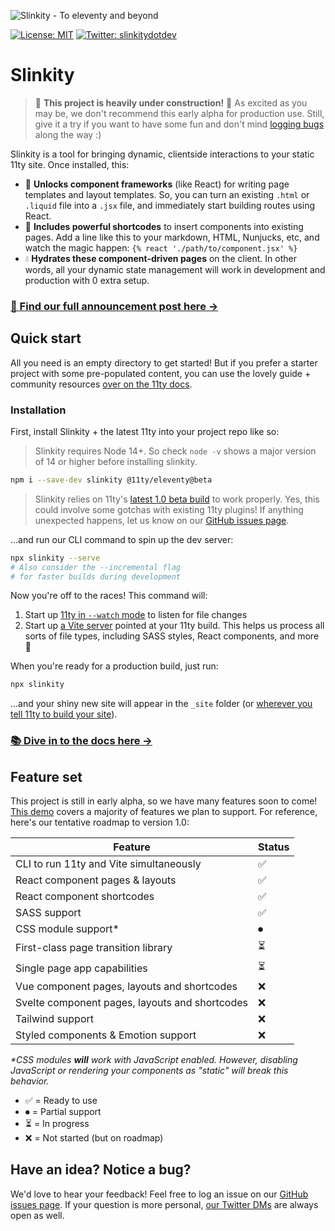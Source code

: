 ![Slinkity - To eleventy and beyond](https://slinkity.dev/assets/og-image-banner.jpg)

[![License: MIT](https://img.shields.io/badge/License-MIT-yellow.svg)](https://github.com/slinkity/slinkity/blob/main/LICENSE.md)
[![Twitter: slinkitydotdev](https://img.shields.io/twitter/follow/slinkitydotdev.svg?style=social)](https://twitter.com/slinkitydotdev)

# Slinkity

> 🚧 **This project is heavily under construction!** 🚧 As excited as you may be, we don't recommend this early alpha for production use. Still, give it a try if you want to have some fun and don't mind [logging bugs](https://github.com/slinkity/slinkity/issues) along the way :)

Slinkity is a tool for bringing dynamic, clientside interactions to your static 11ty site. Once installed, this:

- 🚀 **Unlocks component frameworks** (like React) for writing page templates and layout templates. So, you can turn an existing `.html` or `.liquid` file into a `.jsx` file, and immediately start building routes using React.
- 🔖 **Includes powerful shortcodes** to insert components into existing pages. Add a line like this to your markdown, HTML, Nunjucks, etc, and watch the magic happen: `{% react './path/to/component.jsx' %}`
- 💧 **Hydrates these component-driven pages** on the client. In other words, all your dynamic state management will work in development and production with 0 extra setup.

### [📣 Find our full announcement post here →](https://slinkity.dev/)

## Quick start

All you need is an empty directory to get started! But if you prefer a starter project with some pre-populated content, you can use the lovely guide + community resources [over on the 11ty docs](https://www.11ty.dev/docs/getting-started/).

### Installation

First, install Slinkity + the latest 11ty into your project repo like so:

> Slinkity requires Node 14+. So check `node -v` shows a major version of 14 or higher before installing slinkity.

```bash
npm i --save-dev slinkity @11ty/eleventy@beta
```

> Slinkity relies on 11ty's [latest 1.0 beta build](https://www.npmjs.com/package/@11ty/eleventy/v/beta) to work properly. Yes, this could involve some gotchas with existing 11ty plugins! If anything unexpected happens, let us know on our [GitHub issues page](https://github.com/slinkity/slinkity/issues).

...and run our CLI command to spin up the dev server:

```bash
npx slinkity --serve
# Also consider the --incremental flag
# for faster builds during development
```

Now you're off to the races! This command will:

1. Start up [11ty in `--watch` mode](https://www.11ty.dev/docs/usage/#re-run-eleventy-when-you-save) to listen for file changes
2. Start up [a Vite server](https://vitejs.dev/guide/#index-html-and-project-root) pointed at your 11ty build. This helps us process all sorts of file types, including SASS styles, React components, and more 🚀

When you're ready for a production build, just run:

```bash
npx slinkity
```

...and your shiny new site will appear in the `_site` folder (or [wherever you tell 11ty to build your site](https://www.11ty.dev/docs/config/#output-directory)).

### [📚 Dive in to the docs here →](https://slinkity.dev/docs/quick-start/)

## Feature set

This project is still in early alpha, so we have many features soon to come! [This demo](https://twitter.com/BHolmesDev/status/1404427102032740353?s=20) covers a majority of features we plan to support. For reference, here's our tentative roadmap to version 1.0:

| Feature                                         | Status |
| ----------------------------------------------- | ------ |
| CLI to run 11ty and Vite simultaneously         | ✅ | 
| React component pages & layouts                 | ✅ | 
| React component shortcodes                      | ✅ |
| SASS support                                    | ✅ |
| CSS module support*                             | ⏺ |
| First-class page transition library             | ⏳ |
| Single page app capabilities                    | ⏳ |
| Vue component pages, layouts and shortcodes     | ❌ |
| Svelte component pages, layouts and shortcodes  | ❌ |
| Tailwind support                                | ❌ |
| Styled components & Emotion support             | ❌ |

_*CSS modules **will** work with JavaScript enabled. However, disabling JavaScript or rendering your components as "static" will break this behavior._

- ✅ = Ready to use
- ⏺ = Partial support
- ⏳ = In progress
- ❌ = Not started (but on roadmap)

## Have an idea? Notice a bug?

We'd love to hear your feedback! Feel free to log an issue on our [GitHub issues page](https://github.com/slinkity/slinkity/issues). If your question is more personal, [our Twitter DMs](https://twitter.com/slinkitydotdev) are always open as well.
